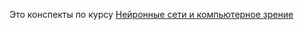 Это конспекты по курсу [Нейронные сети и компьютерное зрение](https://stepik.org/course/50352 "Нейронные сети и компьютерное зрение") 
